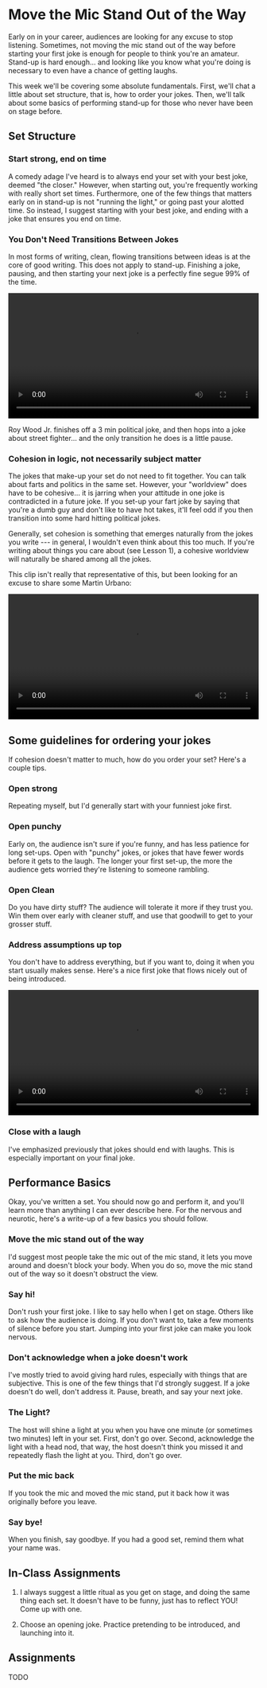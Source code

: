 # Move the Mic Stand Out of the Way

Early on in your career, audiences are looking for any excuse to stop listening. Sometimes, not moving the mic stand out of the way before starting your first joke is enough for people to think you're an amateur. Stand-up is hard enough... and looking like you know what you're doing is necessary to even have a chance of getting laughs.

This week we'll be covering some absolute fundamentals. First, we'll chat a little about set structure, that is, how to order your jokes. Then, we'll talk about some basics of performing stand-up for those who never have been on stage before. 

## Set Structure

### Start strong, end on time

A comedy adage I've heard is to always end your set with your best joke, deemed "the closer." However, when starting out, you're frequently working with really short set times. Furthermore, one of the few things that matters early on in stand-up is not "running the light," or going past your alotted time. So instead, I suggest starting with your best joke, and ending with a joke that ensures you end on time.

### You Don't Need Transitions Between Jokes

In most forms of writing, clean, flowing transitions between ideas is at the core of good writing. This does not apply to stand-up. Finishing a joke, pausing, and then starting your next joke is a perfectly fine segue 99% of the time. 

<a href="https://www.youtube.com/watch?v=1TM7XIbRKZE" target="_blank" >
  <video width="100%" height="auto" controls loop>
    <source src="./media/roywoodjr.mp4" type="video/mp4">
  </video>
</a>

Roy Wood Jr. finishes off a 3 min political joke, and then hops into a joke about street fighter... and the only transition he does is a little pause.

### Cohesion in logic, not necessarily subject matter

The jokes that make-up your set do not need to fit together. You can talk about farts and politics in the same set. However, your "worldview" does have to be cohesive... it is jarring when your attitude in one joke is contradicted in a future joke. If you set-up your fart joke by saying that you're a dumb guy and don't like to have hot takes, it'll feel odd if you then transition into some hard hitting political jokes. 

Generally, set cohesion is something that emerges naturally from the jokes you write --- in general, I wouldn't even think about this too much. If you're writing about things you care about (see Lesson 1), a cohesive worldview will naturally be shared among all the jokes. 

This clip isn't really that representative of this, but been looking for an excuse to share some Martin Urbano:

<a href="https://www.youtube.com/watch?v=rws-KBRuTWQ" target="_blank" >
  <video width="100%" height="auto" controls loop>
    <source src="./media/urbano.mp4" type="video/mp4">
  </video>
</a>

## Some guidelines for ordering your jokes

If cohesion doesn't matter to much, how do you order your set? Here's a couple tips.

### Open strong

Repeating myself, but I'd generally start with your funniest joke first.

### Open punchy

Early on, the audience isn't sure if you're funny, and has less patience for long set-ups. Open with "punchy" jokes, or jokes that have fewer words before it gets to the laugh. The longer your first set-up, the more the audience gets worried they're listening to someone rambling. 

### Open Clean

Do you have dirty stuff? The audience will tolerate it more if they trust you. Win them over early with cleaner stuff, and use that goodwill to get to your grosser stuff.

### Address assumptions up top

You don't have to address everything, but if you want to, doing it when you start usually makes sense. Here's a nice first joke that flows nicely out of being introduced. 

<a href="https://www.youtube.com/watch?v=oEbuo47OcyE" target="_blank" >
  <video width="100%" height="auto" controls loop>
    <source src="./media/weinberg.mp4" type="video/mp4">
  </video>
</a>

### Close with a laugh

I've emphasized previously that jokes should end with laughs. This is especially important on your final joke.

## Performance Basics

Okay, you've written a set. You should now go and perform it, and you'll learn more than anything I can ever describe here. For the nervous and neurotic, here's a write-up of a few basics you should follow. 

### Move the mic stand out of the way 

I'd suggest most people take the mic out of the mic stand, it lets you move around and doesn't block your body. When you do so, move the mic stand out of the way so it doesn't obstruct the view.

### Say hi! 

Don't rush your first joke. I like to say hello when I get on stage. Others like to ask how the audience is doing. If you don't want to, take a few moments of silence before you start. Jumping into your first joke can make you look nervous.

### Don't acknowledge when a joke doesn't work

I've mostly tried to avoid giving hard rules, especially with things that are subjective. This is one of the few things that I'd strongly suggest. If a joke doesn't do well, don't address it. Pause, breath, and say your next joke.

### The Light?

The host will shine a light at you when you have one minute (or sometimes two minutes) left in your set. First, don't go over. Second, acknowledge the light with a head nod, that way, the host doesn't think you missed it and repeatedly flash the light at you. Third, don't go over.  

### Put the mic back

If you took the mic and moved the mic stand, put it back how it was originally before you leave.

### Say bye!

When you finish, say goodbye. If you had a good set, remind them what your name was.

## In-Class Assignments

1) I always suggest a little ritual as you get on stage, and doing the same thing each set. It doesn't have to be funny, just has to reflect YOU! Come up with one.

2) Choose an opening joke. Practice pretending to be introduced, and launching into it. 

## Assignments

TODO


